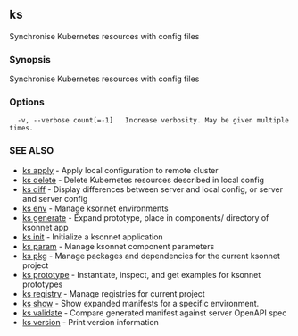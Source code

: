 ## ks

Synchronise Kubernetes resources with config files

### Synopsis


Synchronise Kubernetes resources with config files

### Options

```
  -v, --verbose count[=-1]   Increase verbosity. May be given multiple times.
```

### SEE ALSO
* [ks apply](ks_apply.md)	 - Apply local configuration to remote cluster
* [ks delete](ks_delete.md)	 - Delete Kubernetes resources described in local config
* [ks diff](ks_diff.md)	 - Display differences between server and local config, or server and server config
* [ks env](ks_env.md)	 - Manage ksonnet environments
* [ks generate](ks_generate.md)	 - Expand prototype, place in components/ directory of ksonnet app
* [ks init](ks_init.md)	 - Initialize a ksonnet application
* [ks param](ks_param.md)	 - Manage ksonnet component parameters
* [ks pkg](ks_pkg.md)	 - Manage packages and dependencies for the current ksonnet project
* [ks prototype](ks_prototype.md)	 - Instantiate, inspect, and get examples for ksonnet prototypes
* [ks registry](ks_registry.md)	 - Manage registries for current project
* [ks show](ks_show.md)	 - Show expanded manifests for a specific environment.
* [ks validate](ks_validate.md)	 - Compare generated manifest against server OpenAPI spec
* [ks version](ks_version.md)	 - Print version information

